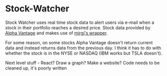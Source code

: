 # Stock-Watcher

Stock Watcher uses real time stock data to alert users via e-mail when a stock in their portfolio reaches a desired price. Stock data provided by [Alpha Vantage](www.alphavantage.co) and makes use of [mirgj's wrapper](https://github.com/mirgj/alphavantage-wrapper#readme).

For some reason, on some stocks Alpha Vantage doesn't return current data and instead returns data from the previous day. I think it has to do with whether the stock is in the NYSE or NASDAQ (IBM works but TSLA doesn't).

Next level stuff - React? Draw a graph? Make a website?
Code needs to be cleaned up, it's poorly written

